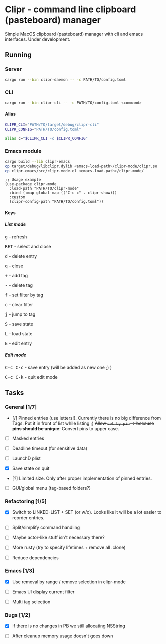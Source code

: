 Clipr - command line clipboard (pasteboard) manager
===================================================

Simple MacOS clipboard (pasteboard) manager with cli and emacs interfaces. Under development.

## Running

### Server

```bash
cargo run --bin clipr-daemon -- -c PATH/TO/config.toml
```

### CLI

```bash
cargo run --bin clipr-cli -- -c PATH/TO/config.toml <command>
```

#### Alias

```bash
CLIPR_CLI="PATH/TO/target/debug/clipr-cli"
CLIPR_CONFIG="PATH/TO/config.toml"

alias c="$CLIPR_CLI -c $CLIPR_CONFIG"
```

### Emacs module

```bash
cargo build --lib clipr-emacs
cp target/debug/libclipr.dylib <emacs-load-path>/clipr-mode/clipr.so
cp clipr-emacs/src/clipr-mode.el <emacs-load-path>/clipr-mode/
```

```elisp
;; Usage example
(use-package clipr-mode
  :load-path "PATH/TO/clipr-mode"
  :bind (:map global-map (("C-c c" . clipr-show)))
  :custom
  (clipr-config-path "PATH/TO/config.toml"))
```

#### Keys

##### List mode

<kbd>g</kbd> - refresh

<kbd>RET</kbd> - select and close

<kbd>d</kbd> - delete entry

<kbd>q</kbd> - close

<kbd>+</kbd> - add tag

<kbd>-</kbd> - delete tag

<kbd>f</kbd> - set filter by tag

<kbd>c</kbd> - clear filter

<kbd>j</kbd> - jump to tag

<kbd>S</kbd> - save state

<kbd>L</kbd> - load state

<kbd>E</kbd> - edit entry

##### Edit mode

<kbd>C-c C-c</kbd> - save entry (will be added as new one ;) )

<kbd>C-c C-k</kbd> - quit edit mode

## Tasks

### General [1/7]

* [/] Pinned entries (use letters!).
      Currently there is no big difference from Tags.
      Put it in front of list while listing ;)
      ~~Allow `set by pin` -> because __pins should be unique__.~~
      Convert pins to upper case.

* [ ] Masked entries

* [ ] Deadline timeout (for sensitive data)

* [ ] LaunchD plist

* [X] Save state on quit

* [?] Limited size. Only after proper implementation of pinned entries.

* [ ] GUI/global menu (tag-based folders?)

### Refactoring [1/5]

* [X] Switch to LINKED-LIST + SET (or w/o). Looks like it will be a lot easier to reorder entries.

* [ ] Split/simplify command handling

* [ ] Maybe actor-like stuff isn't necessary there?

* [ ] More rusty (try to specify lifetimes + remove all .clone)

* [ ] Reduce dependencies

### Emacs [1/3]

* [X] Use removal by range / remove selection in clipr-mode

* [ ] Emacs UI display current filter

* [ ] Multi tag selection

### Bugs [1/2]

* [X] If there is no changes in PB we still allocating NSString

* [ ] After cleanup memory usage doesn't goes down
